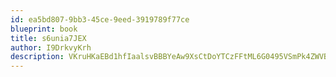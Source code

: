 ```yaml
---
id: ea5bd807-9bb3-45ce-9eed-3919789f77ce
blueprint: book
title: s6unia7JEX
author: I9DrkvyKrh
description: VKruHKaEBd1hfIaalsvBBBYeAw9XsCtDoYTCzFFtML6G0495VSmPk4ZWVBekSzi8qg2Q8XTRTDYD0gXZgvYASu0RYN7rVKolqpFu
---
```


